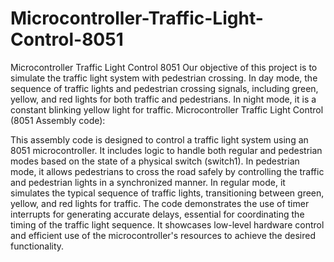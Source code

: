 # Microcontroller-Traffic-Light-Control-8051
Microcontroller Traffic Light Control 8051 Our objective of this project is to simulate the traffic light system with pedestrian crossing. In day mode, the sequence of traffic lights and pedestrian crossing signals, including green, yellow, and red lights for both traffic and pedestrians. In night mode, it is a constant blinking yellow light for traffic. Microcontroller Traffic Light Control (8051 Assembly code):

This assembly code is designed to control a traffic light system using an 8051 microcontroller. It includes logic to handle both regular and pedestrian modes based on the state of a physical switch (switch1). In pedestrian mode, it allows pedestrians to cross the road safely by controlling the traffic and pedestrian lights in a synchronized manner. In regular mode, it simulates the typical sequence of traffic lights, transitioning between green, yellow, and red lights for traffic. The code demonstrates the use of timer interrupts for generating accurate delays, essential for coordinating the timing of the traffic light sequence. It showcases low-level hardware control and efficient use of the microcontroller's resources to achieve the desired functionality.
